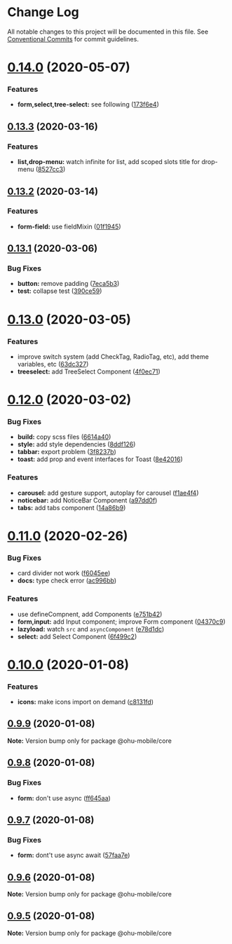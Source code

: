 # Change Log

All notable changes to this project will be documented in this file.
See [Conventional Commits](https://conventionalcommits.org) for commit guidelines.

# [0.14.0](https://github.com/jeffwcx/ohu-mobile/compare/@ohu-mobile/core@0.13.3...@ohu-mobile/core@0.14.0) (2020-05-07)


### Features

* **form,select,tree-select:** see following ([173f6e4](https://github.com/jeffwcx/ohu-mobile/commit/173f6e417baa6f255c064108da989a2d6f61066c))





## [0.13.3](https://github.com/jeffwcx/ohu-mobile/compare/@ohu-mobile/core@0.13.2...@ohu-mobile/core@0.13.3) (2020-03-16)


### Features

* **list,drop-menu:** watch infinite for list, add scoped slots title for drop-menu ([8527cc3](https://github.com/jeffwcx/ohu-mobile/commit/8527cc3f4bab9a34273f11b05453af1b3b075c40))





## [0.13.2](https://github.com/jeffwcx/ohu-mobile/compare/@ohu-mobile/core@0.13.1...@ohu-mobile/core@0.13.2) (2020-03-14)


### Features

* **form-field:** use fieldMixin ([01f1945](https://github.com/jeffwcx/ohu-mobile/commit/01f19454f2b27661b4fdee120e9cc5d6c39f1180))





## [0.13.1](https://github.com/jeffwcx/ohu-mobile/compare/@ohu-mobile/core@0.13.0...@ohu-mobile/core@0.13.1) (2020-03-06)


### Bug Fixes

* **button:** remove padding ([7eca5b3](https://github.com/jeffwcx/ohu-mobile/commit/7eca5b30f9e0237545bbdfb4d7331da91fd831cc))
* **test:** collapse test ([390ce59](https://github.com/jeffwcx/ohu-mobile/commit/390ce595886e9925f335794bd0beb907e5281580))





# [0.13.0](https://github.com/jeffwcx/ohu-mobile/compare/@ohu-mobile/core@0.12.0...@ohu-mobile/core@0.13.0) (2020-03-05)


### Features

* improve switch system (add CheckTag, RadioTag, etc), add theme variables, etc ([63dc327](https://github.com/jeffwcx/ohu-mobile/commit/63dc327e11bf3cd052632220f5d60aeb6baf9bd8))
* **treeselect:** add TreeSelect Component ([4f0ec71](https://github.com/jeffwcx/ohu-mobile/commit/4f0ec71d0ef7cd6aa6060f8cde8d385acaa3dbf9))





# [0.12.0](https://github.com/jeffwcx/ohu-mobile/compare/@ohu-mobile/core@0.11.0...@ohu-mobile/core@0.12.0) (2020-03-02)


### Bug Fixes

* **build:** copy scss files ([6614a40](https://github.com/jeffwcx/ohu-mobile/commit/6614a40c795905b474e46384fe6aff2a7f61fbf0))
* **style:** add style dependencies ([8ddf126](https://github.com/jeffwcx/ohu-mobile/commit/8ddf126e7a8c8f28259f72dd00ef2197c430c44a))
* **tabbar:** export problem ([3f8237b](https://github.com/jeffwcx/ohu-mobile/commit/3f8237bee3ff8c31ecb71cd882ce7a0b1be86891))
* **toast:** add prop and event interfaces for Toast ([8e42016](https://github.com/jeffwcx/ohu-mobile/commit/8e42016fb7bdeee14356793101909d9c87210c2e))


### Features

* **carousel:** add gesture support, autoplay for carousel ([f1ae4f4](https://github.com/jeffwcx/ohu-mobile/commit/f1ae4f461baa8a230d8fe8dea6e9d8295938e0c7))
* **noticebar:** add NoticeBar Component ([a97dd0f](https://github.com/jeffwcx/ohu-mobile/commit/a97dd0fd68d5b4210ad96600713dc4dbe2b1db7d))
* **tabs:** add tabs component ([14a86b9](https://github.com/jeffwcx/ohu-mobile/commit/14a86b9a3fd3ae2a9dc3a21f44757c49799d4b31))





# [0.11.0](https://github.com/jeffwcx/ohu-mobile/compare/@ohu-mobile/core@0.10.0...@ohu-mobile/core@0.11.0) (2020-02-26)


### Bug Fixes

* card divider not work ([f6045ee](https://github.com/jeffwcx/ohu-mobile/commit/f6045ee182b62482e8609f78236f3985d0dbebdd))
* **docs:** type check error ([ac996bb](https://github.com/jeffwcx/ohu-mobile/commit/ac996bbbd135de46c5b8c812914e63968ab154d2))


### Features

* use defineCompnent, add Components ([e751b42](https://github.com/jeffwcx/ohu-mobile/commit/e751b4202d79add1a59a1a85917080e67cc264ae))
* **form,input:** add Input component; improve Form component ([04370c9](https://github.com/jeffwcx/ohu-mobile/commit/04370c9c042b2fa1840237dc11026a092f06bd9c))
* **lazyload:** watch `src` and `asyncComponent` ([e78d1dc](https://github.com/jeffwcx/ohu-mobile/commit/e78d1dc13c5480ea30537b73cb3d84a780bc4270))
* **select:** add Select Component ([6f499c2](https://github.com/jeffwcx/ohu-mobile/commit/6f499c25cd00d771d8a3aa459b021d8b3930582e))





# [0.10.0](https://github.com/jeffwcx/ohu-mobile/compare/@ohu-mobile/core@0.9.9...@ohu-mobile/core@0.10.0) (2020-01-08)


### Features

* **icons:** make icons import on demand ([c8131fd](https://github.com/jeffwcx/ohu-mobile/commit/c8131fd47a4975d5ac1f4f17fc4092c0c8eeedc8))





## [0.9.9](https://github.com/jeffwcx/ohu-mobile/compare/@ohu-mobile/core@0.9.8...@ohu-mobile/core@0.9.9) (2020-01-08)

**Note:** Version bump only for package @ohu-mobile/core





## [0.9.8](https://github.com/jeffwcx/ohu-mobile/compare/@ohu-mobile/core@0.9.7...@ohu-mobile/core@0.9.8) (2020-01-08)


### Bug Fixes

* **form:** don't use async ([ff645aa](https://github.com/jeffwcx/ohu-mobile/commit/ff645aad9410417149b22e5538a4f794d5612e2e))





## [0.9.7](https://github.com/jeffwcx/ohu-mobile/compare/@ohu-mobile/core@0.9.6...@ohu-mobile/core@0.9.7) (2020-01-08)


### Bug Fixes

* **form:** dont't use async await ([57faa7e](https://github.com/jeffwcx/ohu-mobile/commit/57faa7e0d68f0b0b8f1f00f357c08bba1d392898))





## [0.9.6](https://github.com/jeffwcx/ohu-mobile/compare/@ohu-mobile/core@0.9.5...@ohu-mobile/core@0.9.6) (2020-01-08)

**Note:** Version bump only for package @ohu-mobile/core





## [0.9.5](https://github.com/jeffwcx/ohu-mobile/compare/@ohu-mobile/core@0.9.4...@ohu-mobile/core@0.9.5) (2020-01-08)

**Note:** Version bump only for package @ohu-mobile/core
